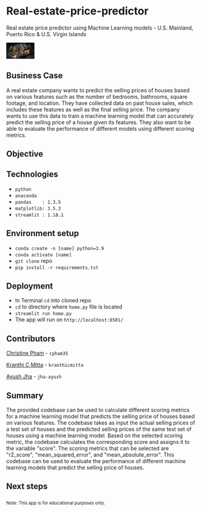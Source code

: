 # Real-estate-price-predictor

Real estate price predictor using Machine Learning models - U.S. Mainland, Puerto Rico & U.S. Virgin Islands


<img
  src="./Resources/assets/home.png"
  alt="Real Estate price predictor"
  title="Real Estate price predictor"
  style="display: inline-block; margin: 0 auto; max-width: 75px">
  

## Business Case

A real estate company wants to predict the selling prices of houses based on various features such as the number of bedrooms, bathrooms, square footage, and location. They have collected data on past house sales, which includes these features as well as the final selling price. The company wants to use this data to train a machine learning model that can accurately predict the selling price of a house given its features. They also want to be able to evaluate the performance of different models using different scoring metrics.


  
  
## Objective

## Technologies

- `python`
- `anaconda`
- `pandas    : 1.3.5`
- `matplotlib: 3.5.3`
- `streamlit : 1.18.1`

## Environment setup

- `conda create -n [name] python=3.9`
- `conda activate [name]`
- `git clone` repo
- `pip install -r requirements.txt`


## Deployment

- In Terminal `cd` into cloned repo
- `cd` to directory where `home.py` file is located
- `streamlit run home.py`
- The app will run on `http://localhost:8501/`


## Contributors

[Christine Pham](https://github.com/cpham35?tab=repositories) - `cpham35`

[Kranthi C Mitta](https://github.com/kranthicmitta?tab=repositories) - `kranthicmitta` 

[Ayush Jha](https://github.com/jha-ayush?tab=repositories) - `jha-ayush`


## Summary
The provided codebase can be used to calculate different scoring metrics for a machine learning model that predicts the selling price of houses based on various features. The codebase takes as input the actual selling prices of a test set of houses and the predicted selling prices of the same test set of houses using a machine learning model. Based on the selected scoring metric, the codebase calculates the corresponding score and assigns it to the variable "score". The scoring metrics that can be selected are "r2_score", "mean_squared_error", and "mean_absolute_error". This codebase can be used to evaluate the performance of different machine learning models that predict the selling price of houses.



## Next steps


<sub>Note: This app is for educational purposes only.</sub>